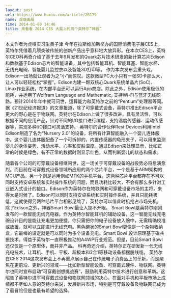 ```yaml
---
layout: post
url: https://www.huxiu.com/article/26179
name: 观塘画扇
time: 2014-01-09 14:46
title: 来看看 2014 CES 大展上的两个英特尔“神器”
---
```

本文作者为虎嗅实习生黄子津 今年在拉斯维加斯举办的国际消费电子展CES上，英特尔凭借着几项突破传统的创新产品出乎意料地大放异彩。在本次CES上，英特尔CEO科再奇介绍了基于去年9月发布的Quark芯片技术研发的新计算芯片Edison和数款基于Edison芯片的智能设备，其中包括智能耳机、智能耳塞、智能水杯、无线充电碗、智能婴儿监控衣以及智能3D打印等。 作为本次发布会重头戏，Edison一出场就让观者为之“小”而惊叹。这款微型PC大小只有一张SD卡那么大，让人可以轻轻松松“掌握”。Edison内建一颗双核心Quark系统单晶片(SoC)、Linux作业系统，在内部平台还可以运行App商店。除此之外，Edison使用极低的能耗，并运用了Wolfram Language and Mathematic, 支持Wi-Fi与蓝牙无线网路。预计2014年年中就可问世，运算能力和英特尔之前的“Pentium”处理器等同。据《21世纪经济报道》的文章报道，除了可穿戴式设备，英特尔推出Edison平台更大的野心是在于物联网。英特尔在Edison上做了很多改进，具有灵活性，可以根据不同的应用产品，针对不同的I/O接口进行编程，支持温度传感器、运动传感器等，实现多种I/O接口可灵活支持。 英特尔的合作伙伴Rest Devices利用Intel Edison制造了名为“Nursery 2.0”的设备，将所有计算智能融入一个婴儿连体服中。这个婴儿连体服配备了一个可拆卸的，内置传感器的龟形夹子，可以用来监测婴儿的身体姿势、活动水平、心率和皮肤温度。通过Edison来处理显示，比如正常的时候是绿色，有不正常的数据时则显示红色，从而判断婴儿的状态和需求。

随着各个公司的可穿戴设备相继问世，这一场关于可穿戴设备的战役势必将愈演愈烈。而目前在可穿戴式设备领域所应用的两个芯片平台，一个是基于ARM架构的MCU产品，另一个则是运用例如MTK的手机平台。这两种芯片平台都存在不可以同时支持安卓系统和实时操作系统的问题，而且功耗比较大，不会有那么多针对工业嵌入式设计的接口。Edison作为英特尔在物联网和可穿戴设备市场的主将，来得太是时候了。Edison可以同时支持安卓系统和实时操作系统，并且只能耗极低，这就使得另两种芯片平台相形见绌了，英特尔可以借此时机抢占市场先机。 除了Edison之外，神器Smart Bowl最让人挪不开眼。 Smart Bowl是英特尔刚刚发布的一款智能无线充电器。作为英特尔智能耳机的辅助设备，这一智能无线充电碗设计目的是能让充电更加便捷。你只需把你的电子设备放入碗中，无需精确校准或放置，就可以立即进行无线充电。黑色碗状的Smart Bowl更像是一个杂物收纳盒，它最棒的设定就是可以同时为多个设备充电。Smart Bowl 设计原理基于磁共振技术，得益于英特尔一直积极推动的A4WP行业规范。但是，目前Smart Bowl还仅仅是一个原型体，而并非产品。 科再奇还介绍，英特尔正在研发新一代无线充电技术，让耳机、手机、平板、超极本和2合1等移动设备都摆脱线缆。 英特尔在CES 2014这次发布会上不再重点展示自己在传统电子消费品上的革新，而是聚焦在更前沿、更新兴的领域——比如新型智能设备、可穿戴式硬件、物联网。英特尔也同时宣布启动“可穿戴创想挑战赛”，鼓励利用英特尔技术进行创意和革新。这昭告了英特尔进军可穿戴式设备和物联网领域的决心，在面对手机和平板市场上成绩都不尽如人意的英特尔来说，发展新兴市场，特别是可穿戴设备及物联网已成为了最冒险但是也最有希望的选择。

